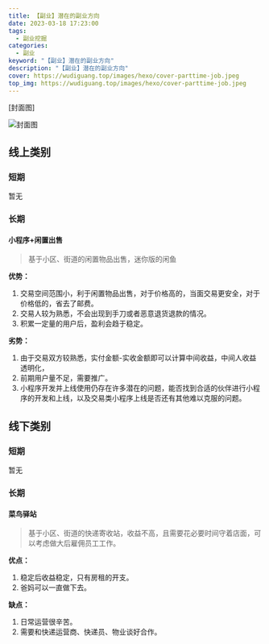 ```yaml
---
title: 【副业】潜在的副业方向
date: 2023-03-18 17:23:00
tags: 
  - 副业挖掘
categories: 
  - 副业
keyword: "【副业】潜在的副业方向"
description: "【副业】潜在的副业方向"
cover: https://wudiguang.top/images/hexo/cover-parttime-job.jpeg
top_img: https://wudiguang.top/images/hexo/cover-parttime-job.jpeg
---
```


[封面图]

![封面图](https://wudiguang.top/images/hexo/cover-parttime-job.jpeg)

## 线上类别

### 短期

暂无

### 长期

#### 小程序+闲置出售
> 基于小区、街道的闲置物品出售，迷你版的闲鱼

**优势：**

1. 交易空间范围小，利于闲置物品出售，对于价格高的，当面交易更安全，对于价格低的，省去了邮费。
2. 交易人较为熟悉，不会出现到手刀或者恶意退货退款的情况。
3. 积累一定量的用户后，盈利会趋于稳定。


**劣势：**

1. 由于交易双方较熟悉，实付金额-实收金额即可以计算中间收益，中间人收益透明化，
2. 前期用户量不足，需要推广。
3. 小程序开发并上线使用仍存在许多潜在的问题，能否找到合适的伙伴进行小程序的开发和上线，以及交易类小程序上线是否还有其他难以克服的问题。

## 线下类别

### 短期

暂无

### 长期

#### 菜鸟驿站
> 基于小区、街道的快递寄收站，收益不高，且需要花必要时间守着店面，可以考虑做大后雇佣员工工作。

**优点：**

1. 稳定后收益稳定，只有房租的开支。
2. 爸妈可以一直做下去。

**缺点：**

1. 日常运营很辛苦。
2. 需要和快递运营商、快递员、物业谈好合作。